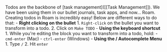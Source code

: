 Todos are the backbone of [task management]([[Task Management]]). We have been using them in our bullet journals, task apps, and now... Roam.
Creating todos in Roam is incredibly easy! Below are different ways to do that:
    - **Right clicking on the bullet**
        1. `Right-click` on the bullet you want to transform into a todo.
        2. Click on `Make TODO`
    - **Using the keyboard shortcut**
        1. While you're editing the block you want to transform into a todo, hold:
            - `cmd-enter` (Mac)
            - `ctrl-enter` (Windows)
    - **Using the / Autocomplete Menu**
        1. Type `/`
        2. Hit `enter`
